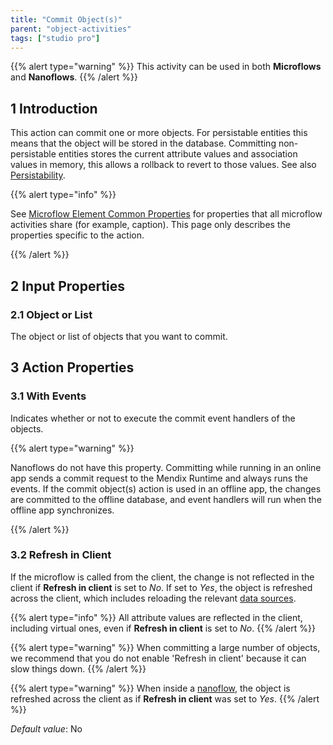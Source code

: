 ```yaml
---
title: "Commit Object(s)"
parent: "object-activities"
tags: ["studio pro"]
---
```


{{% alert type="warning" %}}
This activity can be used in both **Microflows** and **Nanoflows**.
{{% /alert %}}

## 1 Introduction

This action can commit one or more objects. For persistable entities this means that the object will be stored in the database. Committing non-persistable entities stores the current attribute values and association values in memory, this allows a rollback to revert to those values. See also [Persistability](persistability).

{{% alert type="info" %}}

See [Microflow Element Common Properties](microflow-element-common-properties) for properties that all microflow activities share (for example, caption). This page only describes the properties specific to the action.

{{% /alert %}}

## 2 Input Properties

### 2.1 Object or List

The object or list of objects that you want to commit.

## 3 Action Properties

### 3.1 With Events

Indicates whether or not to execute the commit event handlers of the objects.

{{% alert type="warning" %}}

Nanoflows do not have this property. Committing while running in an online app sends a commit request to the Mendix Runtime and always runs the events. If the commit object(s) action is used in an offline app, the changes are committed to the offline database, and event handlers will run when the offline app synchronizes.

{{% /alert %}}

### 3.2 Refresh in Client

If the microflow is called from the client, the change is not reflected in the client if **Refresh in client** is set to *No*. If set to *Yes*, the object is refreshed across the client, which includes reloading the relevant [data sources](data-sources).

{{% alert type="info" %}}
All attribute values are reflected in the client, including virtual ones, even if **Refresh in client** is set to *No*.
{{% /alert %}}

{{% alert type="warning" %}}
When committing a large number of objects, we recommend that you do not enable 'Refresh in client' because it can slow things down.
{{% /alert %}}

{{% alert type="warning" %}}
When inside a [nanoflow](nanoflows), the object is refreshed across the client as if **Refresh in client** was set to *Yes*.
{{% /alert %}}

_Default value_: No
